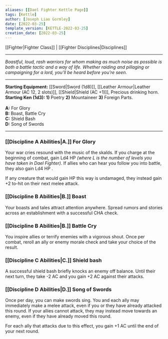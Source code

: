 ```yaml
---
aliases: [[Dael Fighter Kettle Page]]
tags: [Kettle]
author: [Joseph Liao Gormley]
date: [2022-03-25]
template_version: [KETTLE-2022-03-25]
creation_date: [2022-03-25]
---
```

[[Fighter|Fighter Class]] | [[Fighter Disciplines|Disciplines]]
___
*Boastful, loud, rash warriors for whom making as much noise as possible is both a battle tactic and a way of life. Whether raiding and pillaging or campaigning for a lord, you’ll be heard before you’re seen.*
___
**Starting Equipment:** [[Sword|Sword (1d8)]], [[Leather Armour|Leather Armour (AC 12, 2 slots)]], [[Shield|Shield (AC +1)]], Precious drinking horn.<br>**Starting Ken (1d3): 1)** Poetry **2)** Mountaineer **3)** Foreign Parts.<br><br>**A:** For Glory<br>**B:** Boast, Battle Cry<br>**C:** Shield Bash<br>**D:** Song of Swords
___
### [[Discipline A Abilities|A.]] For Glory
Your war cries resound with the music of the skalds. If you charge at the beginning of combat, gain Ld4 HP *(where L is the number of levels you have taken in Dael Fighter)*. If allies who can hear you follow you into battle, they also gain Ld4 HP .

If any creature that would gain HP this way is undamaged, they instead gain +2 to-hit on their next melee attack.

### [[Discipline B Abilities|B.]] Boast
Your boasts and tales attract attention anywhere. Spread rumors and stories across an establishment with a successful CHA check.

### [[Discipline B Abilities|B.]] Battle Cry
You inspire allies or terrify enemies with a vigorous shout. Once per combat, reroll an ally or enemy morale check and take your choice of the result.

### [[Discipline C Abilities|C.]] Shield bash
A successful shield bash briefly knocks an enemy off balance. Until their next turn, they take -2 AC and you gain +2 AC against their attacks.

### [[Discipline D Abilities|D.]] Song of Swords
Once per day, you can make swords sing. You and each ally may immediately make a melee attack, even if you or they have already attacked this round. If your allies cannot attack, they may instead move towards an enemy, even if they have already moved this round. 

For each ally that attacks due to this effect, you gain +1 AC until the end of your next round. 